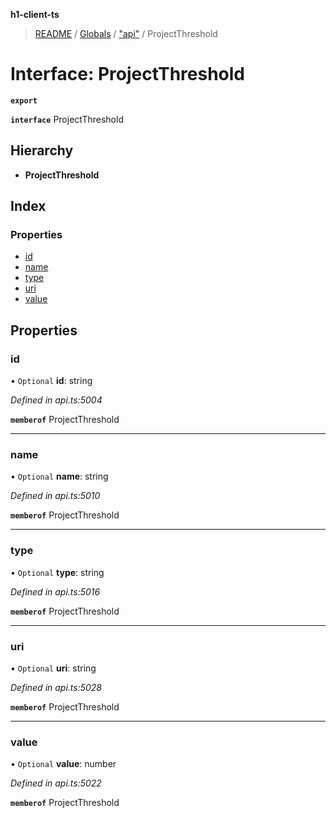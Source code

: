 **h1-client-ts**

> [README](../README.md) / [Globals](../globals.md) / ["api"](../modules/_api_.md) / ProjectThreshold

# Interface: ProjectThreshold

**`export`** 

**`interface`** ProjectThreshold

## Hierarchy

* **ProjectThreshold**

## Index

### Properties

* [id](_api_.projectthreshold.md#id)
* [name](_api_.projectthreshold.md#name)
* [type](_api_.projectthreshold.md#type)
* [uri](_api_.projectthreshold.md#uri)
* [value](_api_.projectthreshold.md#value)

## Properties

### id

• `Optional` **id**: string

*Defined in api.ts:5004*

**`memberof`** ProjectThreshold

___

### name

• `Optional` **name**: string

*Defined in api.ts:5010*

**`memberof`** ProjectThreshold

___

### type

• `Optional` **type**: string

*Defined in api.ts:5016*

**`memberof`** ProjectThreshold

___

### uri

• `Optional` **uri**: string

*Defined in api.ts:5028*

**`memberof`** ProjectThreshold

___

### value

• `Optional` **value**: number

*Defined in api.ts:5022*

**`memberof`** ProjectThreshold
